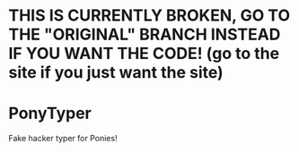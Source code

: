 # THIS IS CURRENTLY BROKEN, GO TO THE "ORIGINAL" BRANCH INSTEAD IF YOU WANT THE CODE! (go to the site if you just want the site)


# PonyTyper
Fake hacker typer for Ponies!
